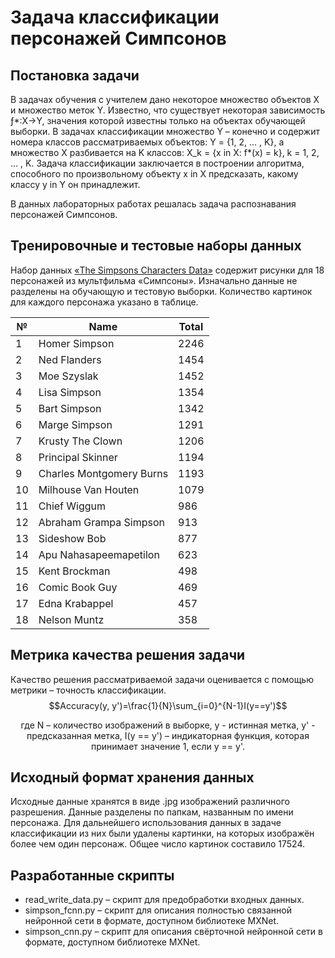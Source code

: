 # Задача классификации персонажей Симпсонов

## Постановка задачи

В задачах обучения с учителем дано некоторое множество объектов X и множество меток Y. 
Известно, что существует некоторая зависимость ƒ*:X→Y, значения которой известны только на объектах обучающей выборки.
В задачах классификации множество Y – конечно и содержит номера классов рассматриваемых объектов: Y = \{1, 2, … , K\}, 
а множество X разбивается на K классов: X_k = \{x in X: f*(x) = k\}, k = 1, 2, … , K. 
Задача классификации заключается в построении алгоритма, способного по произвольному объекту x in X предсказать, 
какому классу y in Y он принадлежит.
	
В данных лабораторных работах решалась задача распознавания персонажей Симпсонов. 


## Тренировочные и тестовые наборы данных

Набор данных [«The Simpsons Characters Data»]( https://www.kaggle.com/alexattia/the-simpsons-characters-dataset/data) 
содержит рисунки для 18 персонажей из мультфильма «Симпсоны». Изначально данные не разделены на обучающую и тестовую выборки. 
Количество картинок для каждого персонажа указано в таблице.

  №   |         Name                  |   Total     
------|-------------------------------|----------
  1   | Homer Simpson                 |   2246     
  2   | Ned Flanders                  |   1454       
  3   | Moe Szyslak                   |   1452      
  4   | Lisa Simpson                  |   1354    
  5   | Bart Simpson                  |   1342      
  6   | Marge Simpson                 |   1291   
  7   | Krusty The Clown              |   1206   
  8   | Principal Skinner             |   1194   
  9   | Charles Montgomery Burns      |   1193   
  10  | Milhouse Van Houten           |   1079   
  11  | Chief Wiggum                  |    986   
  12  | Abraham Grampa Simpson        |    913   
  13  | Sideshow Bob                  |    877   
  14  | Apu Nahasapeemapetilon        |    623   
  15  | Kent Brockman                 |    498   
  16  | Comic Book Guy                |    469   
  17  | Edna Krabappel                |    457   
  18  | Nelson Muntz                  |    358   

## Метрика качества решения задачи

Качество решения рассматриваемой задачи оценивается с помощью метрики – точность классификации.
$$Accuracy(y, y')=\frac{1}{N}\sum_{i=0}^{N-1}I(y==y')$$
<center>
где 
N – количество изображений в выборке,  
y - истинная метка,   
y' - предсказанная метка,  
I(y == y') – индикаторная функция, которая принимает значение 1, если y == y'.
</center>

	
## Исходный формат хранения данных

Исходные данные хранятся в виде .jpg изображений различного разрешения. Данные разделены по папкам, названным по имени персонажа.
Для дальнейшего использования данных в задаче классификации из них были удалены картинки, на которых изображён более чем один персонаж.
Общее число картинок составило 17524.

## Разработанные скрипты

* read_write_data.py – скрипт для предобработки входных данных.
* simpson_fcnn.py – скрипт для описания полностью связанной нейронной сети в формате, доступном библиотеке MXNet.
* simpson_cnn.py – скрипт для описания свёрточной нейронной сети в формате, доступном библиотеке MXNet.
